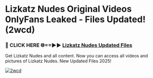 # Lizkatz Nudes Original Videos 0nlyFans Leaked - Files Updated! (2wcd)

<h3>🔴 CLICK HERE 🌐==►► <a href="https://tinyurl.com/2jnfzry5" rel="nofollow">Lizkatz Nudes Updated Files</a></h3>

Get Lizkatz Nudes and all content. Now you can access all videos and pictures of Lizkatz Nudes. New Updated Files 2025!

[![2wcd](https://i.imgur.com/GyGTBgg.gif)](https://tinyurl.com/2jnfzry5)
